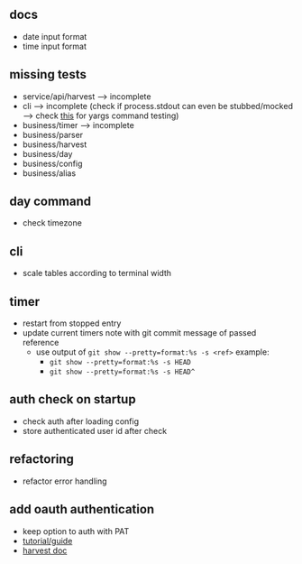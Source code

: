## docs

- date input format
- time input format

## missing tests

- service/api/harvest --> incomplete
- cli --> incomplete (check if process.stdout can even be stubbed/mocked --> check [this](https://github.com/yargs/yargs/blob/main/docs/advanced.md#testing-a-command-module) for yargs command testing)
- business/timer --> incomplete
- business/parser
- business/harvest
- business/day
- business/config
- business/alias

## day command

- check timezone

## cli

- scale tables according to terminal width

## timer

- restart from stopped entry
- update current timers note with git commit message of passed reference
  - use output of `git show --pretty=format:%s -s <ref>` example:
    - `git show --pretty=format:%s -s HEAD`
    - `git show --pretty=format:%s -s HEAD^`

## auth check on startup

- check auth after loading config
- store authenticated user id after check

## refactoring

- refactor error handling

## add oauth authentication

- keep option to auth with PAT
- [tutorial/guide](https://thecodebarbarian.com/oauth-in-nodejs-cli-apps.html)
- [harvest doc](https://help.getharvest.com/api-v2/authentication-api/authentication/authentication/#for-client-side-applications)
